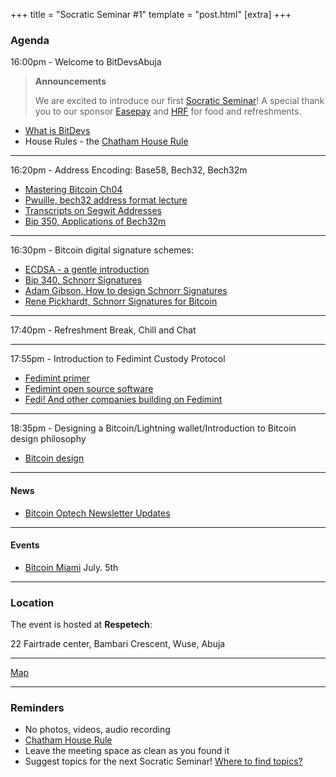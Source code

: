 +++
title = "Socratic Seminar #1"
template = "post.html"
[extra]
+++

### Agenda

16:00pm - Welcome to BitDevsAbuja
   > **Announcements**
   >
   > We are excited to introduce our first [Socratic Seminar](/about)! A special thank you to our sponsor [Easepay](http://easepay.io/) and [HRF](https://hrf.org/) for food and refreshments.

   - [What is BitDevs](https://www.bitdevsnbo.org/about)
   - House Rules - the [Chatham House Rule](https://www.chathamhouse.org/about-us/chatham-house-rule)
---
16:20pm - Address Encoding: Base58, Bech32, Bech32m

   - [Mastering Bitcoin Ch04](https://github.com/bitcoinbook/bitcoinbook/blob/develop/ch04_keys.adoc)
   - [Pwuille, bech32 address format lecture](https://www.reddit.com/r/Bitcoin/comments/62fydd/pieter_wuille_lecture_on_new_bech32_address_format/)
   - [Transcripts on Segwit Addresses](https://btctranscripts.com/sf-bitcoin-meetup/2017-03-29-new-address-type-for-segwit-addresses/)
   - [Bip 350, Applications of Bech32m](https://github.com/bitcoin/bips/blob/master/bip-0350.mediawiki)

---

16:30pm - Bitcoin digital signature schemes:

   - [ECDSA - a gentle introduction](https://andrea.corbellini.name/2015/05/17/elliptic-curve-cryptography-a-gentle-introduction/)
   - [Bip 340, Schnorr Signatures](https://github.com/bitcoin/bips/blob/master/bip-0340.mediawiki)
   - [Adam Gibson, How to design Schnorr Signatures](https://www.youtube.com/watch?v=wjACBRJDfxc)
   - [Rene Pickhardt, Schnorr Signatures for Bitcoin](https://www.youtube.com/watch?v=n5aompcR9W0)

---

17:40pm - Refreshment Break, Chill and Chat

---

17:55pm - Introduction to Fedimint Custody Protocol
   - [Fedimint primer](https://fedimint.org/docs/intro)
   - [Fedimint open source software](https://github.com/fedimint)
   - [Fedi! And other companies building on Fedimint](https://www.fedi.xyz/)

---

18:35pm - Designing a Bitcoin/Lightning wallet/Introduction to Bitcoin design philosophy
   - [Bitcoin design](https://bitcoin.design/)

---
#### News

  - [Bitcoin Optech Newsletter Updates](https://bitcoinops.org/en/newsletters/2023/03/08/)

---
#### Events
  - [Bitcoin Miami](https://b.tc/conference/) July. 5th

---

### Location

The event is hosted at **Respetech**:

22 Fairtrade center, Bambari Crescent, 
Wuse, Abuja

---
[Map](https://www.google.com/maps/place/Fairtrade+Business+Complex/@9.0511381,7.4543869,17z/data=!3m1!4b1!4m6!3m5!1s0x104e0b3e906637f7:0x23ff82ff3780bb80!8m2!3d9.0511381!4d7.4569618!16s%2Fg%2F1hm4tj24m?entry=ttu)  

---
### Reminders

   - No photos, videos, audio recording
   - [Chatham House Rule](https://www.chathamhouse.org/about-us/chatham-house-rule)
   - Leave the meeting space as clean as you found it
   - Suggest topics for the next Socratic Seminar! [Where to find topics?](/about/find-topics)

